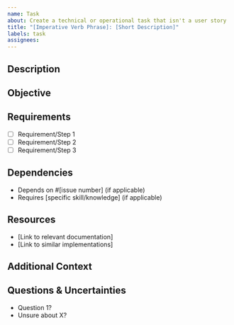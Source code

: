 ```yaml
---
name: Task
about: Create a technical or operational task that isn't a user story
title: "[Imperative Verb Phrase]: [Short Description]"
labels: task
assignees: 
---
```


<!-- 
Example Title: "Configure CI Pipeline: Set up GitHub Actions for automated testing"
-->

## Description
<!-- Provide a clear, concise description of the task to be completed -->
<!-- Example: This task involves setting up a database connection service that will be used by the authentication system -->

## Objective
<!-- What will be achieved by completing this task? Why is it needed? -->
<!-- Example: By implementing this service, we'll have a reusable way to connect to our database with proper error handling -->

## Requirements
<!-- List the specific requirements or steps needed to complete this task -->
<!-- Break down complex tasks into smaller, manageable steps -->
- [ ] Requirement/Step 1
- [ ] Requirement/Step 2
- [ ] Requirement/Step 3

## Dependencies
<!-- List any dependencies or blockers (if applicable) -->
- Depends on #[issue number] (if applicable)
- Requires [specific skill/knowledge] (if applicable)

## Resources
<!-- Add relevant documentation, tutorials, or examples that might help with this task -->
- [Link to relevant documentation]
- [Link to similar implementations]

## Additional Context
<!-- Add any other context, references, or screenshots about the task here -->

## Questions & Uncertainties
<!-- List any questions or areas where you're uncertain and might need help -->
- Question 1?
- Unsure about X?
